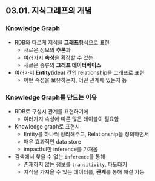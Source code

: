 ## 03.01. 지식그래프의 개념

### Knowledge Graph
- RDB와 다르게 지식을 **그래프**형식으로 표현
  - 새로운 정보의 **추론**과
  - 여러가지 **속성**을 확장할 수 있는
  - 새로운 종류의 **그래프 데이터베이스**
- 여러가지 **Entity**(idea) 간의 relationship을 그래프로 표현
  - 어떤 속성을 보유하는지, 어떤 관계에 있는지 등

### Knowledge Graph를 만드는 이유
- RDB로 구성시 관계를 표현하기에
  - 여러가지 속성에 따른 많은 테이블이 필요함
- Knowledge graph로 표현시
  - Entity를 하나씩 정리해주고, Relationship을 정의하면서
  - 매우 효과적인 data store
  - impactful한 inference를 가져옴
- 검색에서 찾을 수 없는 `inference`를 통해
  - 존재하지 않는 정보를 `transitivity`, 파도타기
  - 지식을 가져올 수 있는 데이터를, **관계**를 통해 해결 가능